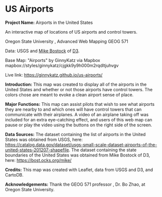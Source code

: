 # US Airports
**Project Name:** Airports in the United States

An interactive map of locations of US airports and control towers. 

Oregon State University , Advanced Web Mapping GEOG 571

Data: USGS and [Mike Bostock](http://bost.ocks.org/mike) of [D3](http://d3js.org/).

Base Map: "Airports" by GinnyKatz via Mapbox mapbox://styles/ginnykatz/cjgkk9y9h000m2rqdltjuhvgv  

Live link:  <https://ginnykatz.github.io/us-airports/>

**Introduction:** This map was created to display all of the airports in the United States and whether or not those airports have control towers. The colors chose are meant to evoke a clean airport sense of place.

**Major Functions:** This map can assist pilots that wish to see what airports they are nearby to and which ones will have control towers that can communicate with their airplanes. A video of an airplane taking off was included for an extra eye-catching effect, and users of this web map can pause or play the video using the buttons on the right side of the screen.

**Data Sources:** The dataset containing the list of airports in the United States was obtained from USGS, here: <https://catalog.data.gov/dataset/usgs-small-scale-dataset-airports-of-the-united-states-201207-shapefile>. The dataset containing the state boundaries of the United States was obtained from Mike Bostock of D3, here: <https://bost.ocks.org/mike/>

**Credits:** This map was created with Leaflet, data from USGS and D3, and CartoDB.

**Acknowledgements:** Thank the GEOG 571 professor , Dr. Bo Zhao,  at Oregon State University. 